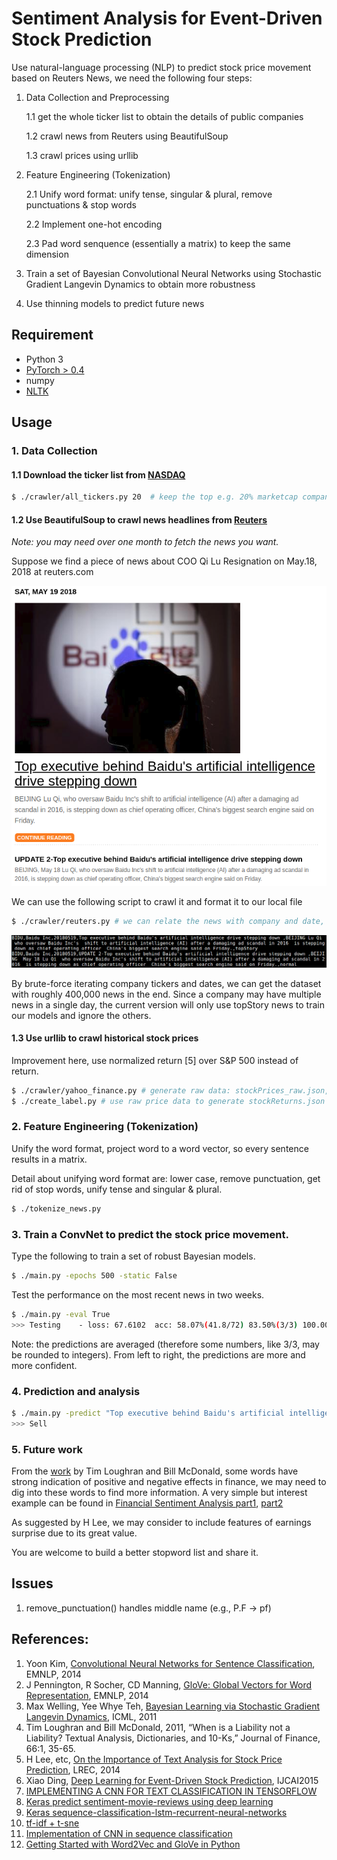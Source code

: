 # Sentiment Analysis for Event-Driven Stock Prediction
Use natural-language processing (NLP) to predict stock price movement based on Reuters News, we need the following four steps:

1. Data Collection and Preprocessing

    1.1 get the whole ticker list to obtain the details of public companies

    1.2 crawl news from Reuters using BeautifulSoup
    
    1.3 crawl prices using urllib

2. Feature Engineering (Tokenization)
  
    2.1 Unify word format: unify tense, singular & plural, remove punctuations & stop words
  
    2.2 Implement one-hot encoding
  
    2.3 Pad word senquence (essentially a matrix) to keep the same dimension
  
3. Train a set of Bayesian Convolutional Neural Networks using Stochastic Gradient Langevin Dynamics to obtain more robustness
4. Use thinning models to predict future news

## Requirement
* Python 3
* [PyTorch > 0.4](https://pytorch.org/)
* numpy
* [NLTK](https://www.nltk.org/install.html)


## Usage

### 1. Data Collection


#### 1.1 Download the ticker list from [NASDAQ](http://www.nasdaq.com/screening/companies-by-industry.aspx)

```bash
$ ./crawler/all_tickers.py 20  # keep the top e.g. 20% marketcap companies
```

#### 1.2 Use BeautifulSoup to crawl news headlines from [Reuters](http://www.reuters.com/finance/stocks/overview?symbol=FB.O)

*Note: you may need over one month to fetch the news you want.*

Suppose we find a piece of news about COO Qi Lu Resignation on May.18, 2018 at reuters.com

![](./imgs/baidu.PNG)

We can use the following script to crawl it and format it to our local file

```bash
$ ./crawler/reuters.py # we can relate the news with company and date, this is more precise than Bloomberg News
```

![](./imgs/111.png)

By brute-force iterating company tickers and dates, we can get the dataset with roughly 400,000 news in the end. Since a company may have multiple news in a single day, the current version will only use topStory news to train our models and ignore the others.

#### 1.3 Use urllib to crawl historical stock prices
 
Improvement here, use normalized return [5] over S&P 500 instead of return.

```bash
$ ./crawler/yahoo_finance.py # generate raw data: stockPrices_raw.json, containing open, close, ..., adjClose
$ ./create_label.py # use raw price data to generate stockReturns.json
```

### 2. Feature Engineering (Tokenization)

Unify the word format, project word to a word vector, so every sentence results in a matrix.

Detail about unifying word format are: lower case, remove punctuation, get rid of stop words, unify tense and singular & plural.

```bash
$ ./tokenize_news.py
```

### 3. Train a ConvNet to predict the stock price movement. 

Type the following to train a set of robust Bayesian models.
```bash
$ ./main.py -epochs 500 -static False
```

Test the performance on the most recent news in two weeks.
```bash
$ ./main.py -eval True
>>> Testing    - loss: 67.6102  acc: 58.07%(41.8/72) 83.50%(3/3) 100.00%(0/0) 0.00%(0/0) 0.00%(0/0)
```
Note: the predictions are averaged (therefore some numbers, like 3/3, may be rounded to integers). From left to right, the predictions are more and more confident.

### 4. Prediction and analysis

```bash
$ ./main.py -predict "Top executive behind Baidu's artificial intelligence drive steps aside"
>>> Sell
```

### 5. Future work

From the [work](https://papers.ssrn.com/sol3/papers.cfm?abstract_id=1331573) by Tim Loughran and Bill McDonald, some words have strong indication of positive and negative effects in finance, we may need to dig into these words to find more information. A very simple but interest example can be found in [Financial Sentiment Analysis part1](http://francescopochetti.com/scrapying-around-web/), [part2](http://francescopochetti.com/financial-blogs-sentiment-analysis-part-crawling-web/)

As suggested by H Lee, we may consider to include features of earnings surprise due to its great value.

You are welcome to build a better stopword list and share it.


## Issues
1. remove_punctuation() handles middle name (e.g., P.F -> pf)

## References:

1. Yoon Kim, [Convolutional Neural Networks for Sentence Classification](http://www.aclweb.org/anthology/D14-1181), EMNLP, 2014
2. J Pennington, R Socher, CD Manning, [GloVe: Global Vectors for Word Representation](http://www-nlp.stanford.edu/pubs/glove.pdf), EMNLP, 2014
3. Max Welling, Yee Whye Teh, [Bayesian Learning via Stochastic Gradient Langevin Dynamics](https://pdfs.semanticscholar.org/aeed/631d6a84100b5e9a021ec1914095c66de415.pdf), ICML, 2011
4. Tim Loughran and Bill McDonald, 2011, “When is a Liability not a Liability?  Textual Analysis, Dictionaries, and 10-Ks,” Journal of Finance, 66:1, 35-65.
5. H Lee, etc, [On the Importance of Text Analysis for Stock Price Prediction](http://nlp.stanford.edu/pubs/lrec2014-stock.pdf), LREC, 2014
6. Xiao Ding, [Deep Learning for Event-Driven Stock Prediction](http://ijcai.org/Proceedings/15/Papers/329.pdf), IJCAI2015
7. [IMPLEMENTING A CNN FOR TEXT CLASSIFICATION IN TENSORFLOW](http://www.wildml.com/2015/12/implementing-a-cnn-for-text-classification-in-tensorflow/)
8. [Keras predict sentiment-movie-reviews using deep learning](http://machinelearningmastery.com/predict-sentiment-movie-reviews-using-deep-learning/)
9. [Keras sequence-classification-lstm-recurrent-neural-networks](http://machinelearningmastery.com/sequence-classification-lstm-recurrent-neural-networks-python-keras/)
10. [tf-idf + t-sne](https://github.com/lazyprogrammer/machine_learning_examples/blob/master/nlp_class2/tfidf_tsne.py)
11. [Implementation of CNN in sequence classification](https://github.com/dennybritz/cnn-text-classification-tf)
12. [Getting Started with Word2Vec and GloVe in Python](http://textminingonline.com/getting-started-with-word2vec-and-glove-in-python)
